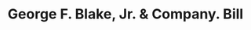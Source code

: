 ---
doi: 10.7916/D8K94KM1
date_other: '1893'
date_other_textual: '1893'
form: printed ephemera
genre:
- Invoices
name:
- George F. Blake, Jr. & Company
object_in_context_url: https://biggert.cul.columbia.edu/items/view/ave_biggert_00528
subject_hierarchical_geographic:
- Worcester, Massachusetts, United States
subject_name:
- George F. Blake, Jr. & Company
title: George F. Blake, Jr. & Company. Bill
sort_title: George F. Blake, Jr. & Company. Bill
call_number: ave_biggert_00528
coordinates:
- 42.266666666666666,-71.8
pid: ave_biggert_00528
identifiers: ave_biggert_00528
permalink: /biggert/ave_biggert_00528/
layout: iiif-image-page
---